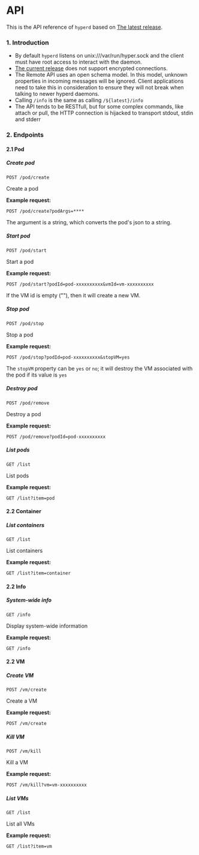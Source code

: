 # API

This is the API reference of `hyperd` based on [The latest release](../release_notes/latest.md).


### 1. Introduction
* By default `hyperd` listens on unix:///var/run/hyper.sock and the client must have root access to interact with the daemon.
* [The current release](../release_notes/latest.md) does not support encrypted connections.
* The Remote API uses an open schema model. In this model, unknown properties in incoming messages will be ignored. Client applications need to take this in consideration to ensure they will not break when talking to newer hyperd daemons.
* Calling `/info` is the same as calling `/${latest}/info`
* The API tends to be RESTfull, but for some complex commands, like attach or pull, the HTTP connection is hijacked to transport stdout, stdin and stderr

### 2. Endpoints
#### 2.1 Pod
##### Create pod
`POST /pod/create`

Create a pod

**Example request:**

`POST /pod/create?podArgs=****`

The argument is a string, which converts the pod's json to a string.
##### Start pod
`POST /pod/start`

Start a pod

**Example request:**

`POST /pod/start?podId=pod-xxxxxxxxxx&vmId=vm-xxxxxxxxxx`

If the VM id is empty (""), then it will create a new VM.
##### Stop pod
`POST /pod/stop`

Stop a pod

**Example request:**

`POST /pod/stop?podId=pod-xxxxxxxxxx&stopVM=yes`

The `stopVM` property can be `yes` or `no`; it will destroy the VM associated with the pod if its value is `yes`

##### Destroy pod
`POST /pod/remove`

Destroy a pod

**Example request:**

`POST /pod/remove?podId=pod-xxxxxxxxxx`


##### List pods
`GET /list`

List pods

**Example request:**

`GET /list?item=pod`

#### 2.2 Container
##### List containers
`GET /list`

List containers

**Example request:**

`GET /list?item=container`

#### 2.2 Info
##### System-wide info
`GET /info`

Display system-wide information

**Example request:**

`GET /info`

#### 2.2 VM
##### Create VM
`POST /vm/create`

Create a VM

**Example request:**

`POST /vm/create`

##### Kill VM
`POST /vm/kill`

Kill a VM

**Example request:**

`POST /vm/kill?vm=vm-xxxxxxxxxx`

##### List VMs
`GET /list`

List all VMs

**Example request:**

`GET /list?item=vm`
